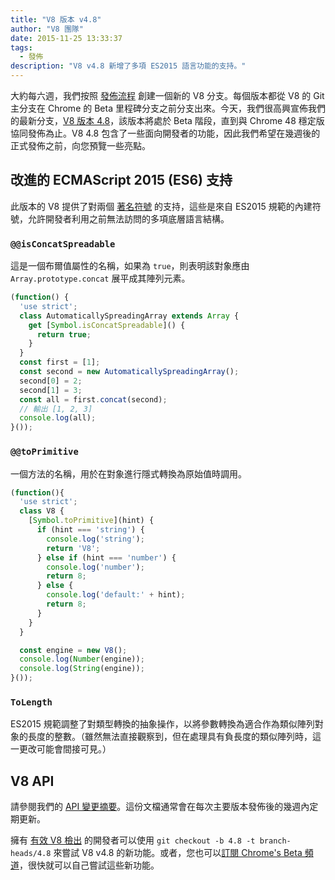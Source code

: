 ```yaml
---
title: "V8 版本 v4.8"
author: "V8 團隊"
date: 2015-11-25 13:33:37
tags:
  - 發佈
description: "V8 v4.8 新增了多項 ES2015 語言功能的支持。"
---
```

大約每六週，我們按照 [發佈流程](/docs/release-process) 創建一個新的 V8 分支。每個版本都從 V8 的 Git 主分支在 Chrome 的 Beta 里程碑分支之前分支出來。今天，我們很高興宣佈我們的最新分支，[V8 版本 4.8](https://chromium.googlesource.com/v8/v8.git/+log/branch-heads/4.8)，該版本將處於 Beta 階段，直到與 Chrome 48 穩定版協同發佈為止。V8 4.8 包含了一些面向開發者的功能，因此我們希望在幾週後的正式發佈之前，向您預覽一些亮點。

<!--truncate-->
## 改進的 ECMAScript 2015 (ES6) 支持

此版本的 V8 提供了對兩個 [著名符號](https://developer.mozilla.org/en-US/docs/Web/JavaScript/Reference/Global_Objects/Symbol#Well-known_symbols) 的支持，這些是來自 ES2015 規範的內建符號，允許開發者利用之前無法訪問的多項底層語言結構。

### `@@isConcatSpreadable`

這是一個布爾值屬性的名稱，如果為 `true`，則表明該對象應由 `Array.prototype.concat` 展平成其陣列元素。

```js
(function() {
  'use strict';
  class AutomaticallySpreadingArray extends Array {
    get [Symbol.isConcatSpreadable]() {
      return true;
    }
  }
  const first = [1];
  const second = new AutomaticallySpreadingArray();
  second[0] = 2;
  second[1] = 3;
  const all = first.concat(second);
  // 輸出 [1, 2, 3]
  console.log(all);
}());
```

### `@@toPrimitive`

一個方法的名稱，用於在對象進行隱式轉換為原始值時調用。

```js
(function(){
  'use strict';
  class V8 {
    [Symbol.toPrimitive](hint) {
      if (hint === 'string') {
        console.log('string');
        return 'V8';
      } else if (hint === 'number') {
        console.log('number');
        return 8;
      } else {
        console.log('default:' + hint);
        return 8;
      }
    }
  }

  const engine = new V8();
  console.log(Number(engine));
  console.log(String(engine));
}());
```

### `ToLength`

ES2015 規範調整了對類型轉換的抽象操作，以將參數轉換為適合作為類似陣列對象的長度的整數。（雖然無法直接觀察到，但在處理具有負長度的類似陣列時，這一更改可能會間接可見。）

## V8 API

請參閱我們的 [API 變更摘要](https://docs.google.com/document/d/1g8JFi8T_oAE_7uAri7Njtig7fKaPDfotU6huOa1alds/edit)。這份文檔通常會在每次主要版本發佈後的幾週內定期更新。

擁有 [有效 V8 檢出](https://v8.dev/docs/source-code#using-git) 的開發者可以使用 `git checkout -b 4.8 -t branch-heads/4.8` 來嘗試 V8 v4.8 的新功能。或者，您也可以[訂閱 Chrome's Beta 頻道](https://www.google.com/chrome/browser/beta.html)，很快就可以自己嘗試這些新功能。
